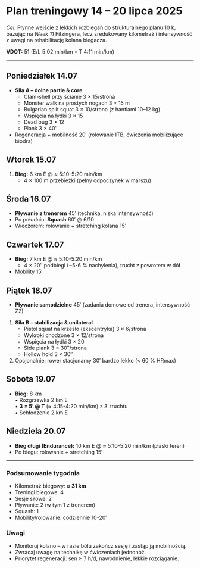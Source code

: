# Plan treningowy 14 – 20 lipca 2025

_Cel:_ Płynne wejście z lekkich rozbiegań do strukturalnego planu 10 k, bazując na _Week 11_ Fitzingera, lecz zredukowany kilometraż i intensywność z uwagi na rehabilitację kolana biegacza.

**VDOT:** 51 (E/L 5:02 min/km • T 4:11 min/km)

---

## Poniedziałek 14.07

- **Siła A – dolne partie & core**
  - Clam-shell przy ścianie 3 × 15/strona
  - Monster walk na prostych nogach 3 × 15 m
  - Bulgarian split squat 3 × 10/strona (z hantlami 10–12 kg)
  - Wspięcia na łydki 3 × 15
  - Dead bug 3 × 12
  - Plank 3 × 40″
- Regeneracja + mobilność 20′ (rolowanie ITB, ćwiczenia mobilizujące biodra)

## Wtorek 15.07

1. **Bieg:** 6 km E @ ≈ 5:10-5:20 min/km
   - 4 × 100 m przebieżki (pełny odpoczynek w marszu)

## Środa 16.07

- **Pływanie z trenerem** 45′ (technika, niska intensywność)
- Po południu: **Squash** 60′ @ 6/10
- Wieczorem: rolowanie + stretching kolana 15′

## Czwartek 17.07

- **Bieg:** 7 km E @ ≈ 5:10-5:20 min/km
  - 4 × 20″ podbiegi (~5-6 % nachylenia), trucht z powrotem w dół
- Mobility 15′

## Piątek 18.07

- **Pływanie samodzielne** 45′ (zadania domowe od trenera, intensywność Z2)

1. **Siła B – stabilizacja & unilateral**
   - Pistol squat na krzesło (ekscentryka) 3 × 6/strona
   - Wykroki chodzone 3 × 12/strona
   - Wspięcia na łydki 3 × 20
   - Side plank 3 × 30″/strona
   - Hollow hold 3 × 30″
2. Opcjonalnie: rower stacjonarny 30′ bardzo lekko (< 60 % HRmax)

## Sobota 19.07

- **Bieg:** 8 km  
  • Rozgrzewka 2 km E  
  • **3 × 5′ @ T** (≈ 4:15-4:20 min/km) z 3′ truchtu  
  • Schłodzenie 2 km E

## Niedziela 20.07

- **Bieg długi (Endurance):** 10 km E @ ≈ 5:10-5:20 min/km (płaski teren)
- Po biegu: rolowanie + stretching 15′

---

### Podsumowanie tygodnia

- Kilometraż biegowy: **≈ 31 km**
- Treningi biegowe: 4
- Sesje siłowe: 2
- Pływanie: 2 (w tym 1 z trenerem)
- Squash: 1
- Mobility/rolowanie: codziennie 10-20′

### Uwagi

- Monitoruj kolano – w razie bólu zakończ sesję i zastąp ją mobilnością.
- Zwracaj uwagę na technikę w ćwiczeniach jednonóż.
- Priorytet regeneracji: sen ≥ 7 h/d, nawodnienie, lekkie rozciąganie.
